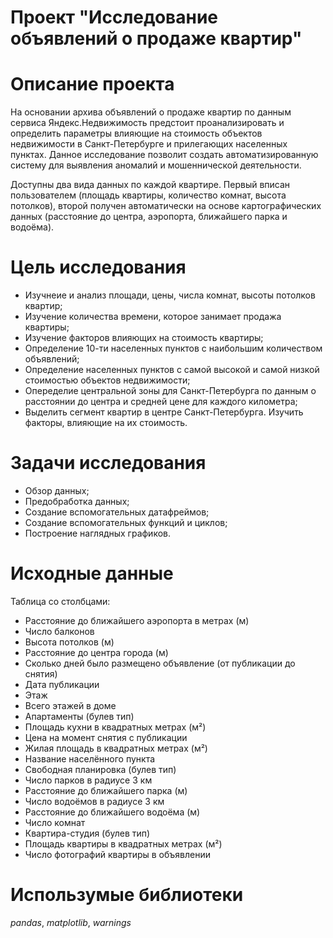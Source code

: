 
# Проект "Исследование объявлений о продаже квартир"

# Описание проекта

На основании архива объявлений о продаже квартир по данным сервиса Яндекс.Недвижимость предстоит проанализировать и определить параметры влияющие на стоимость объектов недвижимости в Санкт-Петербурге и прилегающих населенных пунктах. Данное исследование позволит создать автоматизированную систему для выявления аномалий и мошеннической деятельности.

Доступны два вида данных по каждой квартире. Первый вписан пользователем (площадь квартиры, количество комнат, высота потолков), второй получен автоматически на основе картографических данных (расстояние до центра, аэропорта, ближайшего парка и водоёма).

# Цель исследования

- Изучнеие и анализ площади, цены, числа комнат, высоты потолков квартир;
- Изучение количества времени, которое занимает продажа квартиры;
- Изучение факторов влияющих на стоимость квартиры;
- Определение 10-ти населенных пунктов с наибольшим количеством объявлений;
- Определение населенных пунктов с самой высокой и самой низкой стоимостью объектов недвижимости;
- Опеределие центральной зоны для Санкт-Петербурга по данным о расстоянии до центра и средней цене для каждого километра;
- Выделить сегмент квартир в центре Санкт-Петербурга. Изучить факторы, влияющие на их стоимость.

# Задачи исследования

- Обзор данных;
- Предобработка данных;
- Создание вспомогательных датафреймов;
- Создание вспомогательных функций и циклов;
- Построение наглядных графиков.

# Исходные данные

Таблица со столбцами:

- Расстояние до ближайшего аэропорта в метрах (м)
- Число балконов
- Высота потолков (м)
- Расстояние до центра города (м)
- Сколько дней было размещено объявление (от публикации до снятия)
- Дата публикации
- Этаж
- Всего этажей в доме
- Апартаменты (булев тип)
- Площадь кухни в квадратных метрах (м²)
- Цена на момент снятия с публикации
- Жилая площадь в квадратных метрах (м²)
- Название населённого пункта
- Свободная планировка (булев тип)
- Число парков в радиусе 3 км
- Расстояние до ближайшего парка (м)
- Число водоёмов в радиусе 3 км
- Расстояние до ближайшего водоёма (м)
- Число комнат
- Квартира-студия (булев тип)
- Площадь квартиры в квадратных метрах (м²)
- Число фотографий квартиры в объявлении

# Использумые библиотеки

*pandas*, *matplotlib*, *warnings*
